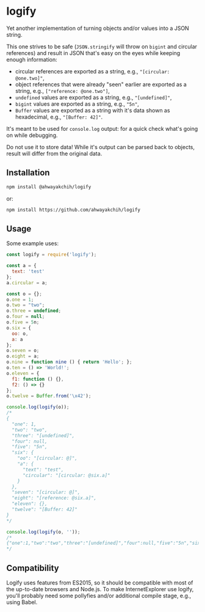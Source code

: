 logify
======

Yet another implementation of turning objects and/or values into a JSON string.

This one strives to be safe (`JSON.stringify` will throw on `bigint` and circular references) and result in JSON that's easy on the eyes while keeping enough information:

- circular references are exported as a string, e.g., `"[circular: @one.two]"`,
- object references that were already "seen" earlier are exported as a string, e.g., `["reference: @one.two"]`,
- `undefined` values are exported as a string, e.g., `"[undefined]"`,
- `bigint` values are exported as a string, e.g., `"5n"`,
- `Buffer` values are exported as a string with it's data shown as hexadecimal, e.g., `"[Buffer: 42]"`.

It's meant to be used for `console.log` output: for a quick check what's going on while debugging.

Do not use it to store data! While it's output can be parsed back to objects, result will differ from the original data.


## Installation

```sh
npm install @ahwayakchih/logify
```

or:

```sh
npm install https://github.com/ahwayakchih/logify
```


## Usage

Some example uses:

```js
const logify = require('logify');

const a = {
  text: 'test'
};
a.circular = a;

const o = {};
o.one = 1;
o.two = "two";
o.three = undefined;
o.four = null;
o.five = 5n;
o.six = {
  oo: o,
  a: a
};
o.seven = o;
o.eight = a;
o.nine = function nine () { return 'Hello'; };
o.ten = () => 'World!';
o.eleven = {
  f1: function () {},
  f2: () => {}
};
o.twelve = Buffer.from('\x42');

console.log(logify(o));
/*
{
  "one": 1,
  "two": "two",
  "three": "[undefined]",
  "four": null,
  "five": "5n",
  "six": {
    "oo": "[circular: @]",
    "a": {
      "text": "test",
      "circular": "[circular: @six.a]"
    }
  },
  "seven": "[circular: @]",
  "eight": "[reference: @six.a]",
  "eleven": {},
  "twelve": "[Buffer: 42]"
}
*/

console.log(logify(o, ''));
/*
{"one":1,"two":"two","three":"[undefined]","four":null,"five":"5n","six":{"oo":"[circular: @]","a":{"text":"test","circular":"[circular: @six.a]"}},"seven":"[circular: @]","eight":"[reference: @six.a]","eleven":{},"twelve":"[Buffer: 42]"}
*/
```


## Compatibility

Logify uses features from ES2015, so it should be compatible with most of the up-to-date browsers and Node.js.
To make InternetExplorer use logify, you'll probably need some pollyfies and/or additional compile stage, e.g., using Babel.
